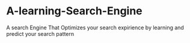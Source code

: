 # A-learning-Search-Engine
A search Engine That Optimizes your search expirience by learning and predict your search pattern
